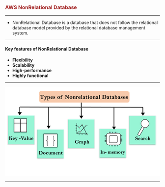 <h3 style="color:brown;">AWS NonRelational Database</h3>

<hr>
<ul>
<li><p>NonRelational Database is a database that does not follow the relational database model provided by the relational database management system.</p></li>
</ul>
<hr>
<h4>Key features of NonRelational Database</h4>
<ul>
<li><b>Flexibility</b></li>
<li><b>Scalability</b></li>
<li><b>High-performance</b></li>
<li><b>Highly functional</b></li>
</ul>
<hr>
<img src="../assets/non-relational-databases-types.png"></img>
<hr>
